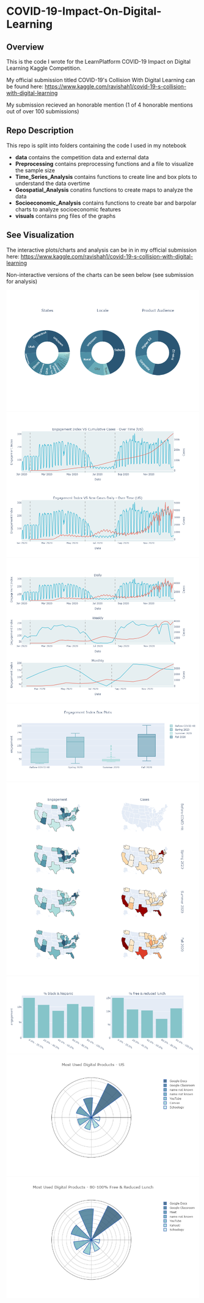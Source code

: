 # COVID-19-Impact-On-Digital-Learning

## Overview

This is the code I wrote for the LearnPlatform COVID-19 Impact on Digital Learning Kaggle Competition. 

My official submission titled COVID-19's Collision With Digital Learning can be found here: https://www.kaggle.com/ravishah1/covid-19-s-collision-with-digital-learning

My submission recieved an honorable mention (1 of 4 honorable mentions out of over 100 submissions)

## Repo Description

This repo is split into folders containing the code I used in my notebook
- **data** contains the competition data and external data
- **Preprocessing** contains preprocessing functions and a file to visualize the sample size
- **Time_Series_Analysis** contains functions to create line and box plots to understand the data overtime
- **Geospatial_Analysis** conatins functions to create maps to analyze the data
- **Socioeconomic_Analysis** contains functions to create bar and barpolar charts to analyze socioeconomic features 
- **visuals** contains png files of the graphs

## See Visualization

The interactive plots/charts and analysis can be in in my official submission here: https://www.kaggle.com/ravishah1/covid-19-s-collision-with-digital-learning

Non-interactive versions of the charts can be seen below (see submission for analysis)

![image](https://github.com/RaviShah1/COVID-19-Impact-On-Digital-Learning/blob/main/visuals/pie_sample.png)
![image](https://github.com/RaviShah1/COVID-19-Impact-On-Digital-Learning/blob/main/visuals/line.png)
![image](https://github.com/RaviShah1/COVID-19-Impact-On-Digital-Learning/blob/main/visuals/resampled_line.png)
![image](https://github.com/RaviShah1/COVID-19-Impact-On-Digital-Learning/blob/main/visuals/box.png)
![image](https://github.com/RaviShah1/COVID-19-Impact-On-Digital-Learning/blob/main/visuals/maps.png)
![image](https://github.com/RaviShah1/COVID-19-Impact-On-Digital-Learning/blob/main/visuals/bar.png)
![image](https://github.com/RaviShah1/COVID-19-Impact-On-Digital-Learning/blob/main/visuals/barpolar1.png)
![image](https://github.com/RaviShah1/COVID-19-Impact-On-Digital-Learning/blob/main/visuals/barpolar2.png)


